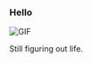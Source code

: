 ### Hello

![GIF](https://66.media.tumblr.com/ba0aae41226ccda0c1cf4d2d8cb802f6/tumblr_ozmt17jBg21wri2r4o1_400.gifv)

Still figuring out life.

